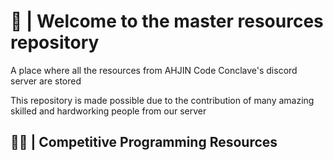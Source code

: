 # 👋 | Welcome to the master resources repository

A place where all the resources from AHJIN Code Conclave's discord server are stored

This repository is made possible due to the contribution of many amazing skilled and hardworking people from our server

## 👨‍💻 | Competitive Programming Resources


